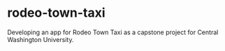 # rodeo-town-taxi
Developing an app for Rodeo Town Taxi as a capstone project for Central Washington University.
